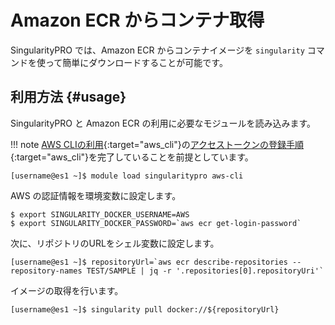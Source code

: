 # Amazon ECR からコンテナ取得

SingularityPRO では、Amazon ECR からコンテナイメージを ``singularity`` コマンドを使って簡単にダウンロードすることが可能です。

## 利用方法 {#usage}
SingularityPRO と Amazon ECR の利用に必要なモジュールを読み込みます。

!!! note
    [AWS CLIの利用](awscli.md){:target="aws_cli"}の[アクセストークンの登録手順](awscli.md#_2){:target="aws_cli"}を完了していることを前提としています。

```
[username@es1 ~]$ module load singularitypro aws-cli
```

AWS の認証情報を環境変数に設定します。
```
$ export SINGULARITY_DOCKER_USERNAME=AWS
$ export SINGULARITY_DOCKER_PASSWORD=`aws ecr get-login-password`
```

次に、リポジトリのURLをシェル変数に設定します。
```
[username@es1 ~]$ repositoryUrl=`aws ecr describe-repositories --repository-names TEST/SAMPLE | jq -r '.repositories[0].repositoryUri'`
```

イメージの取得を行います。
```
[username@es1 ~]$ singularity pull docker://${repositoryUrl}
```


